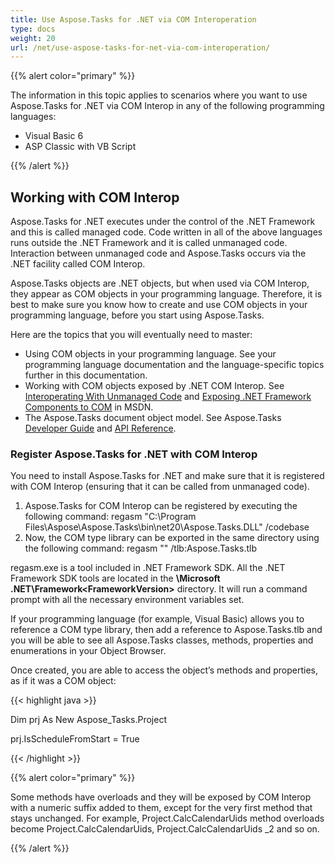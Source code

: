 ```yaml
---
title: Use Aspose.Tasks for .NET via COM Interoperation
type: docs
weight: 20
url: /net/use-aspose-tasks-for-net-via-com-interoperation/
---
```


{{% alert color="primary" %}} 

The information in this topic applies to scenarios where you want to use Aspose.Tasks for .NET via COM Interop in any of the following programming languages:

- Visual Basic 6
- ASP Classic with VB Script

{{% /alert %}} 
## **Working with COM Interop**
Aspose.Tasks for .NET executes under the control of the .NET Framework and this is called managed code. Code written in all of the above languages runs outside the .NET Framework and it is called unmanaged code. Interaction between unmanaged code and Aspose.Tasks occurs via the .NET facility called COM Interop.

Aspose.Tasks objects are .NET objects, but when used via COM Interop, they appear as COM objects in your programming language. Therefore, it is best to make sure you know how to create and use COM objects in your programming language, before you start using Aspose.Tasks.

Here are the topics that you will eventually need to master:

- Using COM objects in your programming language. See your programming language documentation and the language-specific topics further in this documentation.
- Working with COM objects exposed by .NET COM Interop. See [Interoperating With Unmanaged Code](https://docs.microsoft.com/en-us/dotnet/framework/interop/?redirectedfrom=MSDN) and [Exposing .NET Framework Components to COM](https://docs.microsoft.com/en-us/dotnet/framework/interop/exposing-dotnet-components-to-com?redirectedfrom=MSDN) in MSDN.
- The Aspose.Tasks document object model. See Aspose.Tasks [Developer Guide](/tasks/net/developer-guide/) and [API Reference](https://www.aspose.com/api/net/tasks).
### **Register Aspose.Tasks for .NET with COM Interop**
You need to install Aspose.Tasks for .NET and make sure that it is registered with COM Interop (ensuring that it can be called from unmanaged code).

1. Aspose.Tasks for COM Interop can be registered by executing the following command:
   regasm "C:\Program Files\Aspose\Aspose.Tasks\bin\net20\Aspose.Tasks.DLL" /codebase
2. Now, the COM type library can be exported in the same directory using the following command:
   regasm "<directory>" /tlb:Aspose.Tasks.tlb

regasm.exe is a tool included in .NET Framework SDK. All the .NET Framework SDK tools are located in the **\Microsoft .NET\Framework\<FrameworkVersion>** directory. It will run a command prompt with all the necessary environment variables set.

If your programming language (for example, Visual Basic) allows you to reference a COM type library, then add a reference to Aspose.Tasks.tlb and you will be able to see all Aspose.Tasks classes, methods, properties and enumerations in your Object Browser.

Once created, you are able to access the object’s methods and properties, as if it was a COM object:



{{< highlight java >}}

 Dim prj As New Aspose_Tasks.Project

prj.IsScheduleFromStart = True

{{< /highlight >}}

{{% alert color="primary" %}} 

Some methods have overloads and they will be exposed by COM Interop with a numeric suffix added to them, except for the very first method that stays unchanged. For example, Project.CalcCalendarUids method overloads become Project.CalcCalendarUids, Project.CalcCalendarUids _2 and so on.

{{% /alert %}}
